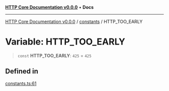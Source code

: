 [**HTTP Core Documentation v0.0.0**](../../README.md) • **Docs**

***

[HTTP Core Documentation v0.0.0](../../modules.md) / [constants](../README.md) / HTTP\_TOO\_EARLY

# Variable: HTTP\_TOO\_EARLY

> `const` **HTTP\_TOO\_EARLY**: `425` = `425`

## Defined in

[constants.ts:61](https://github.com/stonemjs/http-core/blob/6c1adf9f449733e34ff7f08818342bd019b968a7/src/constants.ts#L61)

